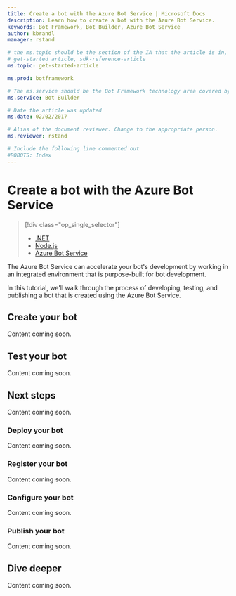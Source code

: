 ```yaml
---
title: Create a bot with the Azure Bot Service | Microsoft Docs
description: Learn how to create a bot with the Azure Bot Service.
keywords: Bot Framework, Bot Builder, Azure Bot Service
author: kbrandl
manager: rstand

# the ms.topic should be the section of the IA that the article is in, with the suffix -article. Some examples:
# get-started article, sdk-reference-article
ms.topic: get-started-article

ms.prod: botframework

# The ms.service should be the Bot Framework technology area covered by the article, e.g., Bot Builder, LUIS, Azure Bot Service
ms.service: Bot Builder

# Date the article was updated
ms.date: 02/02/2017

# Alias of the document reviewer. Change to the appropriate person.
ms.reviewer: rstand

# Include the following line commented out
#ROBOTS: Index
---
```


# Create a bot with the Azure Bot Service
> [!div class="op_single_selector"]
> * [.NET](bot-framework-dotnet-getstarted.md)
> * [Node.js](bot-framework-nodejs-getstarted.md)
> * [Azure Bot Service](bot-framework-azure-getstarted.md)
>

The Azure Bot Service can accelerate your bot's development by working in an integrated environment that is purpose-built for bot development. 

In this tutorial, we'll walk through the process of developing, testing, and publishing a bot that is created using the Azure Bot Service.

## Create your bot
Content coming soon. 

## Test your bot
Content coming soon. 

## Next steps
Content coming soon. 

### Deploy your bot
Content coming soon.

### Register your bot
Content coming soon.

### Configure your bot
Content coming soon.

### Publish your bot
Content coming soon.

## Dive deeper
Content coming soon.